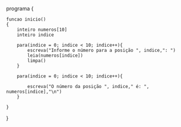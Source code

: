
programa
{
	
	funcao inicio()
	{
		inteiro numeros[10]
		inteiro indice

		para(indice = 0; indice < 10; indice++){
			escreva("Informe o número para a posição ", indice,": ")
			leia(numeros[indice])
			limpa()
		}

		para(indice = 0; indice < 10; indice++){

			escreva("O número da posição ", indice," é: ", numeros[indice],"\n")
		}
		
	}
}
